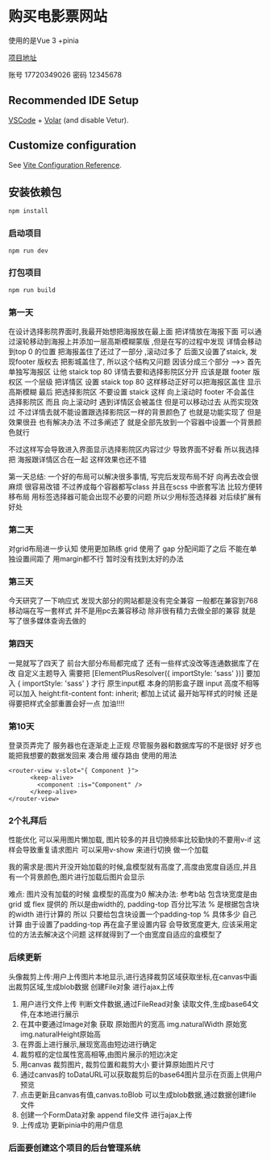 # 购买电影票网站

使用的是Vue 3 +pinia

[项目地址](http://121.40.25.167/index)

账号 17720349026
密码 12345678

## Recommended IDE Setup

[VSCode](https://code.visualstudio.com/) + [Volar](https://marketplace.visualstudio.com/items?itemName=Vue.volar) (and disable Vetur).

## Customize configuration

See [Vite Configuration Reference](https://vitejs.dev/config/).

## 安装依赖包

```sh
npm install
```

### 启动项目

```sh
npm run dev
```

### 打包项目

```sh
npm run build
```


### 第一天
  在设计选择影院界面时,我最开始想把海报放在最上面 把详情放在海报下面 可以通过滚轮移动到海报上并添加一层高斯模糊蒙版 ,但是在写的过程中发现 详情会移动到top 0 的位置 把海报盖住了还过了一部分 ,滚动过多了 后面又设置了staick, 发现footer 版权去 把影城盖住了, 所以这个结构又问题  因该分成三个部分 -->> 
  首先单独写海报区 让他 staick top 80 
  详情去要和选择影院区分开 应该是跟 footer 版权区 一个层级  把详情区 设置 staick top 80 这样移动正好可以把海报区盖住 显示高斯模糊
  最后 把选择影院区 不要设置 staick  这样 向上滚动时 footer 不会盖住 选择影院区 而且 向上滚动时 遇到详情区会被盖住 但是可以移动过去 从而实现效过  不过详情去就不能设置跟选择影院区一样的背景颜色了  也就是功能实现了 但是效果很丑  也有解决办法 不过多阐述了 就是全部先放到一个容器中设置一个背景颜色就行

  不过这样写会导致进入界面显示选择影院区内容过少 导致界面不好看  所以我选择把 海报跟详情区合在一起 这样效果也还不错
  
  第一天总结: 一个好的布局可以解决很多事情, 写完后发现布局不好 向再去改会很麻烦 很容易改错 不过养成每个容器都写class 并且在scss 中嵌套写法  比较方便转移布局   用标签选择器可能会出现不必要的问题 所以少用标签选择器 对后续扩展有好处


  ### 第二天
  对grid布局进一步认知 使用更加熟练 grid 使用了 gap 分配间距了之后 不能在单独设置间距了 用margin都不行 暂时没有找到太好的办法

### 第三天
  今天研究了一下响应式 发现大部分的网站都是没有完全兼容 一般都在兼容到768 
  移动端在写一套样式  并不是用pc去兼容移动 
  除非很有精力去做全部的兼容
  就是写了很多媒体查询去做的

### 第四天
  一晃就写了四天了 前台大部分布局都完成了 还有一些样式没改等连通数据库了在改
  自定义主题导入 需要把  [ElementPlusResolver({ importStyle: 'sass' })] 要加入 { importStyle: 'sass' } 才行
  原生input框 本身的阴影盒子跟 input 高度不相等 可以加入 height:fit-content  font: inherit;  都加上试试
  最开始写样式的时候 还是得要把样式全部重置会好一点 
  加油!!!!

  ### 第10天
  登录页弄完了 服务器也在逐渐走上正规 尽管服务器和数据库写的不是很好 好歹也能把我想要的数据发回来 凑合用
  缓存路由 使用的用法 
  ```
  <router-view v-slot="{ Component }">
        <keep-alive>
          <component :is="Component" />
        </keep-alive>
  </router-view>
  ```
  <router-view v-slot="{ Component }">
        <keep-alive>
          <component :is="Component" />
        </keep-alive>
  </router-view>

  ### 2个礼拜后
  性能优化  可以采用图片懒加载, 图片较多的并且切换频率比较勤快的不要用v-if 这样会导致重复请求图片 可以采用v-show 来进行切换 做一个加载
  
  我的需求是:图片开没开始加载的时候,盒模型就有高度了,高度由宽度自适应,并且有一个背景颜色,图片进行加载后图片会显示

  难点: 图片没有加载的时候 盒模型的高度为0 
  解决办法: 参考b站   包含块宽度是由grid 或 flex 提供的 所以是由width的, padding-top 百分比写法 % 是根据包含块的width 进行计算的 所以 只要给包含块设置一个padding-top %  具体多少 自己计算  由于设置了padding-top  再在盒子里设置内容 会导致宽度更大, 应该采用定位的方法去解决这个问题  这样就得到了一个由宽度自适应的盒模型了


### 后续更新
  头像裁剪上传:用户上传图片本地显示,进行选择裁剪区域获取坐标,在canvas中画出裁剪区域,生成blob数据 创建File对象 进行ajax上传
  1. 用户进行文件上传 判断文件数据,通过FileRead对象 读取文件,生成base64文件,在本地进行展示
  2. 在其中要通过Image对象 获取 原始图片的宽高 img.naturalWidth 原始宽img.naturalHeight原始高
  3. 在界面上进行展示,展现宽高由短边进行确定
  4. 裁剪框的定位属性宽高相等,由图片展示的短边决定
  5. 用canvas 裁剪图片, 裁剪位置和裁剪大小 要计算原始图片尺寸
  6. 通过canvas的 toDataURL可以获取裁剪后的base64图片显示在页面上供用户预览
  7. 点击更新且canvas有值,canvas.toBlob 可以生成blob数据,通过数据创建file文件
  8. 创建一个FormData对象 append file文件 进行ajax上传
  9. 上传成功 更新pinia中的用户信息

### 后面要创建这个项目的后台管理系统
